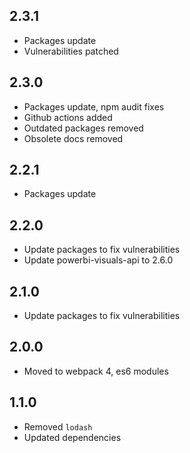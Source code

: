 ## 2.3.1
* Packages update
* Vulnerabilities patched

## 2.3.0
* Packages update, npm audit fixes 
* Github actions added
* Outdated packages removed
* Obsolete docs removed

## 2.2.1
* Packages update

## 2.2.0
* Update packages to fix vulnerabilities
* Update powerbi-visuals-api to 2.6.0

## 2.1.0
* Update packages to fix vulnerabilities

## 2.0.0
* Moved to webpack 4, es6 modules

## 1.1.0
* Removed `lodash`
* Updated dependencies